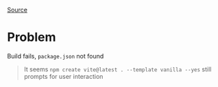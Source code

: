 [Source](https://forums.docker.com/t/problem-about-start-vite-project-with-docker/147500/2)

# Problem
Build fails, `package.json` not found
> It seems `npm create vite@latest . --template vanilla --yes` still prompts for user interaction
